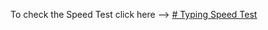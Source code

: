 To check the Speed Test click here --> [# Typing Speed Test]((https://gutiotomas.github.io/Typing-Speed-Test/))
